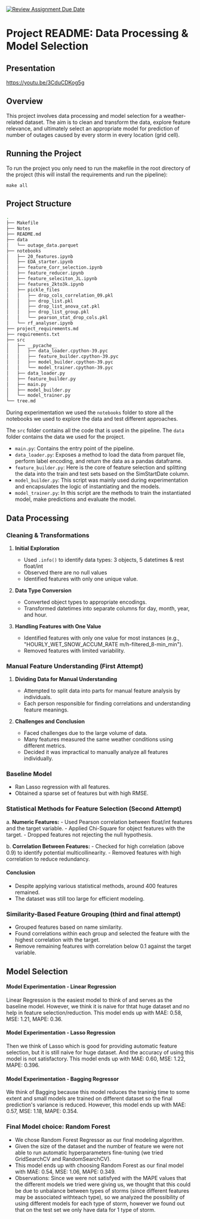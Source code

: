 [![Review Assignment Due Date](https://classroom.github.com/assets/deadline-readme-button-24ddc0f5d75046c5622901739e7c5dd533143b0c8e959d652212380cedb1ea36.svg)](https://classroom.github.com/a/YhqNqk94)


# Project README: Data Processing & Model Selection

## Presentation
https://youtu.be/3CduCDKog5g

## Overview

This project involves data processing and model selection for a weather-related dataset. The aim is to clean and transform the data, explore feature relevance, and ultimately select an appropriate model for prediction of number of outages caused by every storm in every location (grid cell).

## Running the Project
To run the project you only need to run the makefile in the root directory of the project (this will install the requirements and run the pipeline):
```
make all
```

## Project Structure
```bash
.
├── Makefile
├── Notes
├── README.md
├── data
│   └── outage_data.parquet
├── notebooks
│   ├── 20_features.ipynb
│   ├── EDA_starter.ipynb
│   ├── feature_Corr_selection.ipynb
│   ├── feature_reducer.ipynb
│   ├── feature_seleciton_JL.ipynb
│   ├── features_2kto3k.ipynb
│   ├── pickle_files
│   │   ├── drop_cols_correlation_09.pkl
│   │   ├── drop_list.pkl
│   │   ├── drop_list_anova_cat.pkl
│   │   ├── drop_list_group.pkl
│   │   └── pearson_stat_drop_cols.pkl
│   └── rf_analyser.ipynb
├── project_requirements.md
├── requirements.txt
├── src
│   ├── __pycache__
│   │   ├── data_loader.cpython-39.pyc
│   │   ├── feature_builder.cpython-39.pyc
│   │   ├── model_builder.cpython-39.pyc
│   │   └── model_trainer.cpython-39.pyc
│   ├── data_loader.py
│   ├── feature_builder.py
│   ├── main.py
│   ├── model_builder.py
│   └── model_trainer.py
└── tree.md
```
During experimentation we used the `notebooks` folder to store all the notebooks we used to explore the data and test different approaches. 

The `src` folder contains all the code that is used in the pipeline. The `data` folder contains the data we used for the project.

- `main.py`: Contains the entry point of the pipeline.
- `data_loader.py`: Exposes a method to load the data from parquet file, perform label encoding, and return the data as a pandas dataframe.
- `feature_builder.py`: Here is the core of feature selection and splitting the data into the train and test sets based on the SimStartDate column.
- `model_builder.py`: This script was mainly used during experimentation and encapsulates the logic of instantiating and the models.
- `model_trainer.py`: In this script are the methods to train the instantiated model, make predictions and evaluate the model.



## Data Processing

### Cleaning & Transformations

1. **Initial Exploration**
   - Used `.info()` to identify data types: 3 objects, 5 datetimes & rest float/int
   - Observed there are no null values
   - Identified features with only one unique value.

2. **Data Type Conversion**
   - Converted object types to appropriate encodings.
   - Transformed datetimes into separate columns for day, month, year, and hour.

3. **Handling Features with One Value**
   - Identified features with only one value for most instances (e.g., "HOURLY_WET_SNOW_ACCUM_RATE m/h-filtered_8-min_min").
   - Removed features with limited variability.

### Manual Feature Understanding (First Attempt)

1. **Dividing Data for Manual Understanding**
   - Attempted to split data into parts for manual feature analysis by individuals.
   - Each person responsible for finding correlations and understanding feature meanings.

2. **Challenges and Conclusion**
   - Faced challenges due to the large volume of data.
   - Many features measured the same weather conditions using different metrics.
   - Decided it was impractical to manually analyze all features individually.

### Baseline Model

- Ran Lasso regression with all features.
- Obtained a sparse set of features but with high RMSE.

### Statistical Methods for Feature Selection (Second Attempt)

   a. **Numeric Features:**
      - Used Pearson correlation between float/int features and the target variable.
      - Applied Chi-Square for object features with the target.
      - Dropped features not rejecting the null hypothesis.

   b. **Correlation Between Features:**
      - Checked for high correlation (above 0.9) to identify potential multicollinearity.
      - Removed features with high correlation to reduce redundancy.

#### Conclusion

- Despite applying various statistical methods, around 400 features remained.
- The dataset was still too large for efficient modeling.

### Similarity-Based Feature Grouping (third and final attempt)

- Grouped features based on name similarity.
- Found correlations within each group and selected the feature with the highest correlation with the target.
- Remove remaining features with correlation below 0.1 against the target variable.

## Model Selection

#### Model Experimentation - Linear Regression
Linear Regression is the easiest model to think of and serves as the baseline model. However, we think it is naive for thtat huge dataset and no help in feature selection/reduction. This model ends up with MAE: 0.58, MSE: 1.21, MAPE: 0.36.

#### Model Experimentation - Lasso Regression
Then we think of Lasso which is good for providing automatic feature selection, but it is still naive for huge dataset. And the accuracy of using this model is not satisfactory. This model ends up with MAE: 0.60, MSE: 1.22, MAPE: 0.396.

#### Model Experimentation - Bagging Regressor
We think of Bagging because this model reduces the traninig time to some extent and small models are trained on different dataset so the final prediction's variance is reduced. However, this model ends up with MAE: 0.57, MSE: 1.18, MAPE: 0.354.

### Final Model choice: Random Forest
- We chose Random Forest Regressor as our final modeling algorithm.
- Given the size of the dataset and the number of feature we were not able to run automatic hyperparameters fine-tuning (we tried GridSearchCV and RandomSearchCV).
- This model ends up with choosing Random Forest as our final model with MAE: 0.54, MSE: 1.06, MAPE: 0.349.
- Observations: Since we were not satisfyed with the MAPE values that the different models we tried were giving us, we thought that this could be due to unbalance between types of storms (since different features may be associated withteach type), so we analyzed the possibility of using different models for each type of storm, however we found out that on the test set we only have data for 1 type of storm.